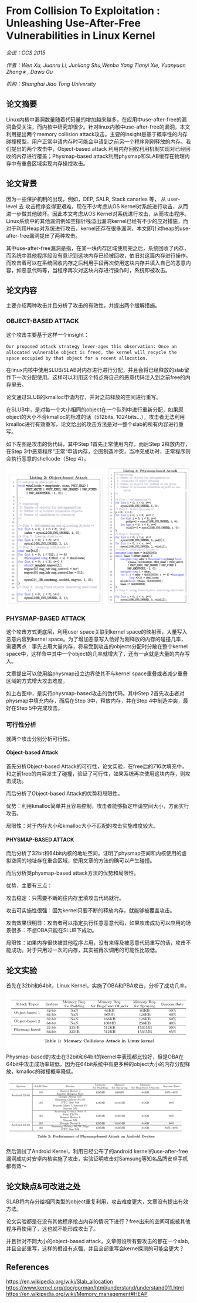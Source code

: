 # From Collision To Exploitation : Unleashing Use-After-Free Vulnerabilities in Linux Kernel
_会议：CCS 2015_

_作者：Wen Xu, Juanru Li, Junliang Shu,Wenbo Yang Tianyi Xie, Yuanyuan Zhang∗ , Dawu Gu_

_机构：Shanghai Jiao Tong University_

## 论文摘要
Linux内核中漏洞数量随着代码量的增加越来越多，在应用中use-after-free的漏洞备受关注，而内核中研究却很少。针对linux内核中use-after-free的漏洞，本文利用提出两个memory collision attack攻击。主要的insight是基于概率性的内存碰撞模型，用户正常申请内存时可能会申请到之前另一个程序刚刚释放的内存。我们提出的两个攻击中，Object-based attack 利用内存回收利用机制实现对已经回收的内存进行覆盖；Physmap-based attack利用physmap和SLAB缓存在物理内存中有重叠区域实现内存操控攻击。

## 论文背景
因为一些保护机制的出现，例如，DEP, SALR, Stack canaries 等， 从 user-level 去 攻击程序变得更艰难，现在不少考虑从OS Kernel对系统进行攻击，从而进一步做其他破坏。因此本文考虑从OS Kernel对系统进行攻击，从而攻击程序。Linux系统中的其他漏洞例如空指针栈溢出漏洞kernel已经有不少的应对措施，而对于利用Heap对系统进行攻击，kernel还存在很多漏洞，本文即针对heap的use-after-free漏洞提出了两种攻击。

其中use-after-free漏洞是指，在某一块内存区域使用完之后，系统回收了内存，而系统中其他程序段没有意识到这块内存已经被回收，依旧对这篇内存进行操作。而攻击着可以在系统回收内存之后利用手段再次使用这块内存并填入自己的恶意内容，如恶意代码等，当程序再次对这块内存进行操作时，系统即被攻击。

## 论文内容
主要介绍两种攻击并且分析了攻击的有效性，并提出两个缓解措施。

### OBJECT-BASED ATTACK
这个攻击主要基于这样一个insight：
```
Our proposed attack strategy lever-ages this observation: Once an allocated vulnerable object is freed, the kernel will recycle the space occupied by that object for a recent allocation.
```
在linux内核中使用SLUB/SLAB对内存进行进行分配，并且会将已经释放的slab留作下一次分配使用。这样可以利用这个特点将自己的恶意代码注入到之前free的内存里去。

论文通过SLUB的kmalloc申请内存，并对之前释放的空间进行重写。

在SLUB中，是对每一个大小相同的object在一个队列中进行重新分配，如果原object的大小不合kmalloc的标准的话（512bits, 1024bits...），攻击者无法利用kmalloc进行有效重写，论文给出的攻击方法是对一整个slab的所有内容进行重写。

如下左图是攻击的伪代码，其中Step 1首先正常使用内存，而后Step 2释放内存，在Step 3中恶意程序“正常“申请内存，企图制造冲突，当冲突成功时，正常程序则会执行恶意的shellcode（Step 4）。

![use_after_free][use_after_fee_pic]

### PHYSMAP-BASED ATTACK
这个攻击方式更底层，利用user space关联到kernel space的映射表，大量写入恶意内容到kernel space。为了增加恶意写入恰好为刚释放的内存的碰撞几率，需要两点：事先占用大量内存，将易受到攻击的objects分配时分散在整个kernel space中，这样命中其中一个object的几率就增大了，还有一点就是大量的内存写入。

文章提出可以使用给physmap设立边界使其不与kernel space重叠或者减少重叠区域的方式增大攻击难度。

如上右图中，是实行physmap-based攻击的伪代码。其中Step 2首先攻击者对physmap中填充内存，而后在Step 3中，释放内存，并在Step 4中制造冲突，最好在Step 5中完成攻击。

### 可行性分析
就两个攻击分别分析可行性。

#### Object-based Attack
首先分析Object-based Attack的可行性，论文实验，在free后的716次填充中，和之前free的内容发生了碰撞，验证了可行性，如果系统再次使用这块内存，则攻击成功。

而后分析了Object-based Attack的优势和局限性。

优势：利用kmalloc简单并且容易控制，攻击者能够指定申请空间大小，方面实行攻击。

局限性：对于内存大小和kmalloc大小不匹配的攻击实施难度较大。

#### PHYSMAP-BASED ATTACK
而后分析了32bit和64bit内核的地址空间，证明了physmap空间和内核使用的虚拟空间的地址存在重合区域，使用文章的方法的确可以产生碰撞。

而后分析类physmap-based attack方法的优势和局限性。

优势，主要有三点：

攻击稳定：只需要不断的往内存里填攻击代码就行。

攻击可实施性很强：因为kernel只要不断的释放内存，就能够被覆盖攻击。

攻击效果很明显：攻击者可以指定执行任意恶意代码，如果攻击成功可以应用的场景很多：不想OBA只能在SLUB下成功。

局限性：如果内存很快被其他程序占用，没有来得及被恶意代码重写的话，攻击不能成功。对于只用过一次的内存，其实被再次调用的可能性比较低。

## 论文实验

首先在32bit和64bit，Linux Kernel，实施了OBA和PBA攻击，分析了成功几率。

![uaf_exp1][uaf_exp1]

Physmap-based的攻击在32bit和64bit的kernel中表现都比较好，但是OBA在64bit中攻击成功率较低，因为在64bit系统中有更多种的object大小的内存分配释放，kmalloc的碰撞概率降低。

![uaf_exp2][uaf_exp2]

然后测试了Android Kernel，利用已经公布了的android kernel的use-after-free漏洞成功对安卓内核实施了攻击，实验证明攻击对Samsung等知名品牌安卓手机都有效～

## 论文缺点&可改进之处
SLAB将内存分给相同类型的object重复利用，攻击难度更大，文章没有提出有效方法。

论文实验都是在没有其他程序抢占内存的情况下进行？free出来的空间可能被其他程序再使用了，这也就不能形成攻击了。

并且针对不同大小的object-based attack，文章假设所有要攻击的都在一个slab,并且全部重写，这样的假设有点强，并且全部重写会kerne探测的可能会更大？

## References

https://en.wikipedia.org/wiki/Slab_allocation
https://www.kernel.org/doc/gorman/html/understand/understand011.html
https://en.wikipedia.org/wiki/Memory_management#HEAP

[use_after_fee_pic]:https://raw.githubusercontent.com/Doffery/v9-cpu/master/root/usr/paper_report/pic/use_after_free_attack.png

[uaf_exp1]:https://raw.githubusercontent.com/Doffery/v9-cpu/master/root/usr/paper_report/pic/uaf_exp1.png

[uaf_exp2]:https://raw.githubusercontent.com/Doffery/v9-cpu/master/root/usr/paper_report/pic/uaf_exp2.png